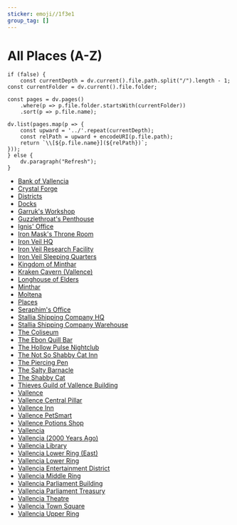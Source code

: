 ```yaml
---
sticker: emoji//1f3e1
group_tag: []
---
```


# All Places (A-Z)

````dataviewjs
if (false) {
	const currentDepth = dv.current().file.path.split("/").length - 1;
const currentFolder = dv.current().file.folder;

const pages = dv.pages()
	.where(p => p.file.folder.startsWith(currentFolder))
	.sort(p => p.file.name);

dv.list(pages.map(p => {
	const upward = '../'.repeat(currentDepth);
	const relPath = upward + encodeURI(p.file.path);
	return `\\[${p.file.name}](${relPath})`;
}));
} else {
	dv.paragraph("Refresh");
}
````

* [Bank of Vallencia](/places/kingdom-of-minthar/vallencia/bank-of-vallencia/bank-of-vallencia)
* [Crystal Forge](/places/crystal-forge/crystal-forge)
* [Districts](/places/kingdom-of-minthar/vallencia/districts/districts)
* [Docks](/places/kingdom-of-minthar/vallencia/docks/docks)
* [Garruk's Workshop](/places/kingdom-of-minthar/vallence/garruks-workshop/garruks-workshop)
* [Guzzlethroat's Penthouse](/places/kingdom-of-minthar/vallencia/guzzlethroats-penthouse/guzzlethroats-penthouse)
* [Ignis' Office](/places/kingdom-of-minthar/vallence/iron-veil-hq/ignis-office/ignis-office)
* [Iron Mask's Throne Room](/places/kingdom-of-minthar/vallence/iron-veil-hq/iron-masks-throne-room/iron-masks-throne-room)
* [Iron Veil HQ](/places/kingdom-of-minthar/vallence/iron-veil-hq/iron-veil-hq)
* [Iron Veil Research Facility](/places/kingdom-of-minthar/vallence/iron-veil-hq/iron-veil-research-facility/iron-veil-research-facility)
* [Iron Veil Sleeping Quarters](/places/kingdom-of-minthar/vallence/iron-veil-hq/iron-veil-sleeping-quarters/iron-veil-sleeping-quarters)
* [Kingdom of Minthar](/places/kingdom-of-minthar/kingdom-of-minthar)
* [Kraken Cavern (Vallence)](../Places/Kingdom%20of%20Minthar/Vallencia/Vallencia%20(2000%20Years%20Ago)/Kraken%20Cavern%20(Vallence).md)
* [Longhouse of Elders](../Places/Kingdom%20of%20Minthar/Vallencia/Vallencia%20(2000%20Years%20Ago)/Longhouse%20of%20Elders.md)
* [Minthar](/places/kingdom-of-minthar/minthar/minthar)
* [Moltena](/places/moltena/moltena)
* [Places](/places/places)
* [Seraphim's Office](/places/kingdom-of-minthar/vallence/iron-veil-hq/seraphims-office/seraphims-office)
* [Stallia Shipping Company HQ](/places/kingdom-of-minthar/vallencia/stallia-shipping-company-hq/stallia-shipping-company-hq)
* [Stallia Shipping Company Warehouse](/places/kingdom-of-minthar/vallencia/stallia-shipping-company-warehouse/stallia-shipping-company-warehouse)
* [The Coliseum](/places/kingdom-of-minthar/the-coliseum/the-coliseum)
* [The Ebon Quill Bar](/places/kingdom-of-minthar/vallence/the-ebon-quill-bar/the-ebon-quill-bar)
* [The Hollow Pulse Nightclub](/places/kingdom-of-minthar/vallence/the-hollow-pulse-nightclub/the-hollow-pulse-nightclub)
* [The Not So Shabby Cat Inn](/places/kingdom-of-minthar/vallencia/the-not-so-shabby-cat-inn/the-not-so-shabby-cat-inn)
* [The Piercing Pen](/places/kingdom-of-minthar/vallence/the-piercing-pen/the-piercing-pen)
* [The Salty Barnacle](/places/kingdom-of-minthar/vallencia/the-salty-barnacle/the-salty-barnacle)
* [The Shabby Cat](/places/kingdom-of-minthar/vallence/the-shabby-cat/the-shabby-cat)
* [Thieves Guild of Vallence Building](/places/kingdom-of-minthar/vallence/thieves-guild-of-vallence-building/thieves-guild-of-vallence-building)
* [Vallence](/places/kingdom-of-minthar/vallence/vallence)
* [Vallence Central Pillar](/places/kingdom-of-minthar/vallence/vallence-central-pillar/vallence-central-pillar)
* [Vallence Inn](/places/kingdom-of-minthar/vallence/vallence-inn/vallence-inn)
* [Vallence PetSmart](/places/kingdom-of-minthar/vallence/vallence-petsmart/vallence-petsmart)
* [Vallence Potions Shop](/places/kingdom-of-minthar/vallence/vallence-potions-shop/vallence-potions-shop)
* [Vallencia](/places/kingdom-of-minthar/vallencia/vallencia)
* [Vallencia (2000 Years Ago)](../Places/Kingdom%20of%20Minthar/Vallencia/Vallencia%20(2000%20Years%20Ago)/Vallencia%20(2000%20Years%20Ago).md)
* [Vallencia Library](/places/kingdom-of-minthar/vallencia/vallencia-library/vallencia-library)
* [Vallencia Lower Ring (East)](../Places/Kingdom%20of%20Minthar/Vallencia/Districts/Vallencia%20Lower%20Ring%20(East)/Vallencia%20Lower%20Ring%20(East).md)
* [Vallencia Lower Ring](/places/kingdom-of-minthar/vallencia/districts/vallencia-lower-ring/vallencia-lower-ring)
* [Vallencia Entertainment District](/places/kingdom-of-minthar/vallencia/districts/vallencia-entertainment-district/vallencia-entertainment-district)
* [Vallencia Middle Ring](/places/kingdom-of-minthar/vallencia/districts/vallencia-middle-ring/vallencia-middle-ring)
* [Vallencia Parliament Building](/places/kingdom-of-minthar/vallencia/vallencia-parliament-building/vallencia-parliament-building)
* [Vallencia Parliament Treasury](/places/kingdom-of-minthar/vallencia/vallencia-parliament-treasury/vallencia-parliament-treasury)
* [Vallencia Theatre](/places/kingdom-of-minthar/vallencia/vallencia-theatre)
* [Vallencia Town Square](/places/kingdom-of-minthar/vallencia/vallencia-town-square/vallencia-town-square)
* [Vallencia Upper Ring](/places/kingdom-of-minthar/vallencia/districts/vallencia-upper-ring/vallencia-upper-ring)
